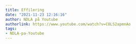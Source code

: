 ```yaml
---
title: Effilering
date: "2021-11-23 12:16:16"
author: NDLA på Youtube
authorlink: https://www.youtube.com/watch?v=C8LS2apmnAo
tags:
- NDLA-pa-Youtube
---
```

